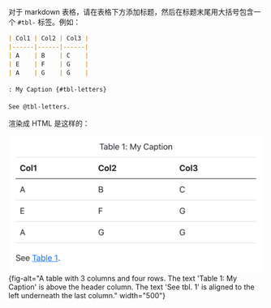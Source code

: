 

对于 markdown 表格，请在表格下方添加标题，然后在标题末尾用大括号包含一个 `#tbl-` 标签。例如：

``` markdown
| Col1 | Col2 | Col3 |
|------|------|------|
| A    | B    | C    |
| E    | F    | G    |
| A    | G    | G    |

: My Caption {#tbl-letters}

See @tbl-letters.
```

渲染成 HTML 是这样的：

![](images/crossref-table.png){fig-alt="A table with 3 columns and four rows. The text 'Table 1: My Caption' is above the header column. The text 'See tbl. 1' is aligned to the left underneath the last column." width="500"}
